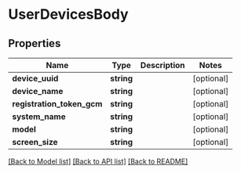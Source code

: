 # UserDevicesBody

## Properties
Name | Type | Description | Notes
------------ | ------------- | ------------- | -------------
**device_uuid** | **string** |  | [optional] 
**device_name** | **string** |  | [optional] 
**registration_token_gcm** | **string** |  | [optional] 
**system_name** | **string** |  | [optional] 
**model** | **string** |  | [optional] 
**screen_size** | **string** |  | [optional] 

[[Back to Model list]](../../README.md#documentation-for-models) [[Back to API list]](../../README.md#documentation-for-api-endpoints) [[Back to README]](../../README.md)

